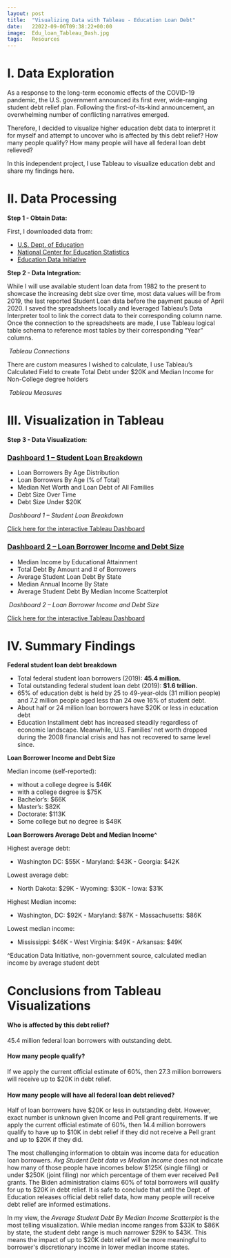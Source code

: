 ```yaml
---
layout: post
title:  "Visualizing Data with Tableau - Education Loan Debt"
date:   22022-09-06T09:38:22+00:00
image:  Edu_loan_Tableau_Dash.jpg
tags:   Resources
---
```

<h1>I. Data Exploration</h1>

<p>As a response to the long-term economic effects of the COVID-19 pandemic, the U.S. government announced its first ever, wide-ranging student debt relief plan.
Following the first-of-its-kind announcement, an overwhelming number of conflicting narratives emerged.</p>

<p>Therefore, I decided to visualize higher education debt data to interpret it for myself and attempt to uncover who is affected by this debt relief? How many people qualify? How many people will have all federal loan debt relieved?</p>

<p>In this independent project, I use Tableau to visualize education debt and share my findings here.</p>

<h1>II. Data Processing</h1>

<p><b>Step 1 - Obtain Data: </b></p>

<p>First, I downloaded data from:</p>
<ul>
  <li><a href="https://studentaid.gov/data-center/student/portfolio">U.S. Dept. of Education </a></li>
  <li><a href="https://nces.ed.gov/programs/digest/current_tables.asp">National Center for Education Statistics</a></li>
  <li><a href="https://educationdata.org/student-loan-debt-by-income-level">Education Data Initiative</a></li>
</ul>

<p><b>Step 2 - Data Integration: </b></p>
<p>While I will use available student loan data from 1982 to the present to showcase the increasing debt size over time, most data values will be from 2019, the last reported Student Loan data before the payment pause of April 2020.
I saved the spreadsheets locally and leveraged Tableau’s Data Interpreter tool to link the correct data to their corresponding column name.
Once the connection to the spreadsheets are made, I use Tableau logical table schema to reference most tables by their corresponding “Year” columns.</p>

<p><img src="/images/Tableau_connections.jpg" alt="" />
<em>Tableau Connections</em></p>

<p>There are custom measures I wished to calculate, I use Tableau’s Calculated Field to create Total Debt under $20K and Median Income for Non-College degree holders</p>

<p><img src="/images/Calculated_Field.jpg" alt="" />
<em>Tableau Measures</em></p>

<p></p>
<h1>III. Visualization in Tableau</h1>
<p><b>Step 3 - Data Visualization: </b></p>

<p><h3><a href="https://public.tableau.com/app/profile/richelle.parra/viz/Edu_Dash_1/Dash1LoanBreakdown?:language=en-US&amp;:display_count=n&amp;:origin=viz_share_link">Dashboard 1 – Student Loan Breakdown</a></h3></p>
<ul>
  <li>Loan Borrowers By Age Distribution</li>
  <li>Loan Borrowers By Age (% of Total)</li>
  <li>Median Net Worth and Loan Debt of All Families</li>
  <li>Debt Size Over Time</li>
  <li>Debt Size Under $20K</li>
</ul>

<p><img src="/images/Debt_Dashboard1.jpg" alt="" />
<em>Dashboard 1 – Student Loan Breakdown</em></p>

<p><a href="https://public.tableau.com/app/profile/richelle.parra/viz/Edu_Dash_1/Dash1LoanBreakdown?:language=en-US&amp;:display_count=n&amp;:origin=viz_share_link">Click here for the interactive Tableau Dashboard</a></p>

<p><h3><a href="https://public.tableau.com/views/Edu_Dash_1/Dash2IncomevsDebt?:language=en-US&amp;:display_count=n&amp;:origin=viz_share_link">Dashboard 2 – Loan Borrower Income and Debt Size</a></h3></p>
<ul>
  <li>Median Income by Educational Attainment</li>
  <li>Total Debt By Amount and # of Borrowers</li>
  <li>Average Student Loan Debt  By State</li>
  <li>Median Annual Income By State</li>
  <li>Average Student Debt By Median Income Scatterplot</li>
</ul>

<p><img src="/images/Debt_Dashboard2.jpg" alt="" />
<em>Dashboard 2 – Loan Borrower Income and Debt Size</em></p>

<p><a href="https://public.tableau.com/views/Edu_Dash_1/Dash2IncomevsDebt?:language=en-US&amp;:display_count=n&amp;:origin=viz_share_link">Click here for the interactive Tableau Dashboard</a></p>

<h1>IV. Summary Findings</h1>

<p><b>Federal student loan debt breakdown</b></p>
<ul>
  <li>Total federal student loan borrowers (2019): <b>45.4 million.</b></li>
  <li>Total outstanding federal student loan debt (2019): <b>$1.6 trillion.</b></li>
  <li>65% of education debt is held by 25 to 49-year-olds (31 million people) and 7.2 million people aged less than 24 owe 16% of student debt.</li>
  <li>About half or 24 million loan borrowers have $20K or less in education debt</li>
  <li>Education Installment debt has increased steadily regardless of economic landscape. Meanwhile, U.S. Families’ net worth dropped during the 2008 financial crisis and has not recovered to same level since.</li>
</ul>

<p><b>Loan Borrower Income and Debt Size</b></p>
<p>Median income (self-reported):</p>
<ul>
  <li>without a college degree is $46K</li>
  <li>with a college degree is $75K</li>
  <li>Bachelor’s: $66K</li>
  <li>Master’s: $82K</li>
  <li>Doctorate: $113K</li>
  <li>Some college but no degree is $48K</li>
</ul>

<p><b>Loan Borrowers Average Debt and Median Income^</b></p>

<p>Highest average debt:</p>
<ul>
  <li>Washington DC: $55K - Maryland: $43K - Georgia: $42K</li>
</ul>

<p>Lowest average debt:</p>
<ul>
  <li>North Dakota: $29K - Wyoming: $30K - Iowa: $31K</li>
</ul>

<p>Highest Median income:</p>
<ul>
  <li>Washington, DC: $92K - Maryland: $87K - Massachusetts: $86K</li>
</ul>

<p>Lowest median income:</p>
<ul>
  <li>Mississippi: $46K - West Virginia: $49K - Arkansas: $49K</li>
</ul>
<p>^Education Data Initiative, non-government source, calculated median income by average student debt</p>
<p>
</p>
<h1>Conclusions from Tableau Visualizations</h1>

<h4>Who is affected by this debt relief?</h4>
<p>45.4 million federal loan borrowers with outstanding debt.<p>

  <h4>How many people qualify?</h4>
<p>If we apply the current official estimate of 60%, then 27.3 million borrowers will receive up to $20K in debt relief.<p>

  <h4>How many people will have all federal loan debt relieved?</h4>
<p>Half of loan borrowers have $20K or less in outstanding debt. However, exact number is unknown given Income and Pell grant requirements. If we apply the current official estimate of 60%, then 14.4 million borrowers qualify to have up to $10K in debt relief if they did not receive a Pell grant and up to $20K if they did.</p>

<p>The most challenging information to obtain was income data for education loan borrowers. <i>Avg Student Debt data vs Median Income</i> does not indicate how many of those people have incomes below $125K (single filing) or under $250K (joint filing) nor which percentage of them ever received Pell grants. The Biden administration claims 60% of total borrowers will qualify for up to $20K in debt relief. It is safe to conclude that until the Dept. of Education releases official debt relief data, how many people will receive debt relief are informed estimations.</p>

<p>In my view, the <i>Average Student Debt By Median Income Scatterplot</i> is the most telling visualization. While median income ranges from $33K to $86K by state, the student debt range is much narrower $29K to $43K. This means the impact of up to $20K debt relief will be more meaningful to borrower's discretionary income in lower median income states.</p>
</p></p></p></p>
